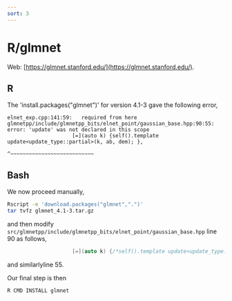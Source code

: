 ```yaml
---
sort: 3
---
```


# R/glmnet

Web: [https://glmnet.stanford.edu/](https://glmnet.stanford.edu/).

## R

The 'install.packages("glmnet")' for version 4.1-3 gave the following error,

```
elnet_exp.cpp:141:59:   required from here
glmnetpp/include/glmnetpp_bits/elnet_point/gaussian_base.hpp:90:55: error: 'update' was not declared in this scope
                     [=](auto k) {self().template update<update_type::partial>(k, ab, dem); },
                                                       ^~~~~~~~~~~~~~~~~~~~~~~~~~~~
```

## Bash

We now proceed manually,

```bash
Rscript -e 'download.packages("glmnet",".")'
tar tvfz glmnet_4.1-3.tar.gz
```

and then modify `src/glmnetpp/include/glmnetpp_bits/elnet_point/gaussian_base.hpp` line 90 as follows,

```cpp
                     [=](auto k) {/*self().template update<update_type::partial>*/(k, ab, dem); }
```

and similarlyline 55.

Our final step is then

```bash
R CMD INSTALL glmnet
```
